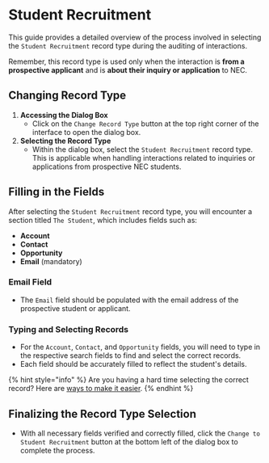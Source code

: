 # Student Recruitment

This guide provides a detailed overview of the process involved in selecting the `Student Recruitment` record type during the auditing of interactions.

Remember, this record type is used only when the interaction is **from a prospective applicant** and is **about their inquiry or application** to NEC.

## Changing Record Type

1. **Accessing the Dialog Box**
   * Click on the `Change Record Type` button at the top right corner of the interface to open the dialog box.
2. **Selecting the Record Type**
   * Within the dialog box, select the `Student Recruitment` record type. This is applicable when handling interactions related to inquiries or applications from prospective NEC students.

## Filling in the Fields

After selecting the `Student Recruitment` record type, you will encounter a section titled `The Student`, which includes fields such as:

* **Account**
* **Contact**
* **Opportunity**
* **Email** (mandatory)

### Email Field

* The `Email` field should be populated with the email address of the prospective student or applicant.

### Typing and Selecting Records

* For the `Account`, `Contact`, and `Opportunity` fields, you will need to type in the respective search fields to find and select the correct records.
* Each field should be accurately filled to reflect the student's details.

{% hint style="info" %}
Are you having a hard time selecting the correct record? Here are [ways to make it easier](../../learn-salesforce/finding-records-in-lookup-fields.md).
{% endhint %}

## Finalizing the Record Type Selection

* With all necessary fields verified and correctly filled, click the `Change to Student Recruitment` button at the bottom left of the dialog box to complete the process.
